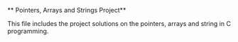 ** Pointers, Arrays and Strings Project**

This file includes the project solutions on the pointers, arrays and string in C programming.
